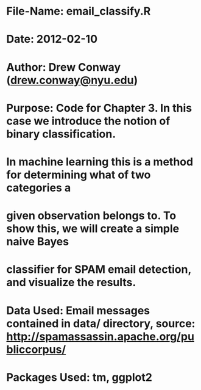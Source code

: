 # File-Name:       email_classify.R           
# Date:            2012-02-10                                
# Author:          Drew Conway (drew.conway@nyu.edu)
# Purpose:         Code for Chapter 3. In this case we introduce the notion of binary classification.
#                   In machine learning this is a method for determining what of two categories a 
#                   given observation belongs to.  To show this, we will create a simple naive Bayes 
#                   classifier for SPAM email detection, and visualize the results.
# Data Used:       Email messages contained in data/ directory, source: http://spamassassin.apache.org/publiccorpus/
# Packages Used:   tm, ggplot2
